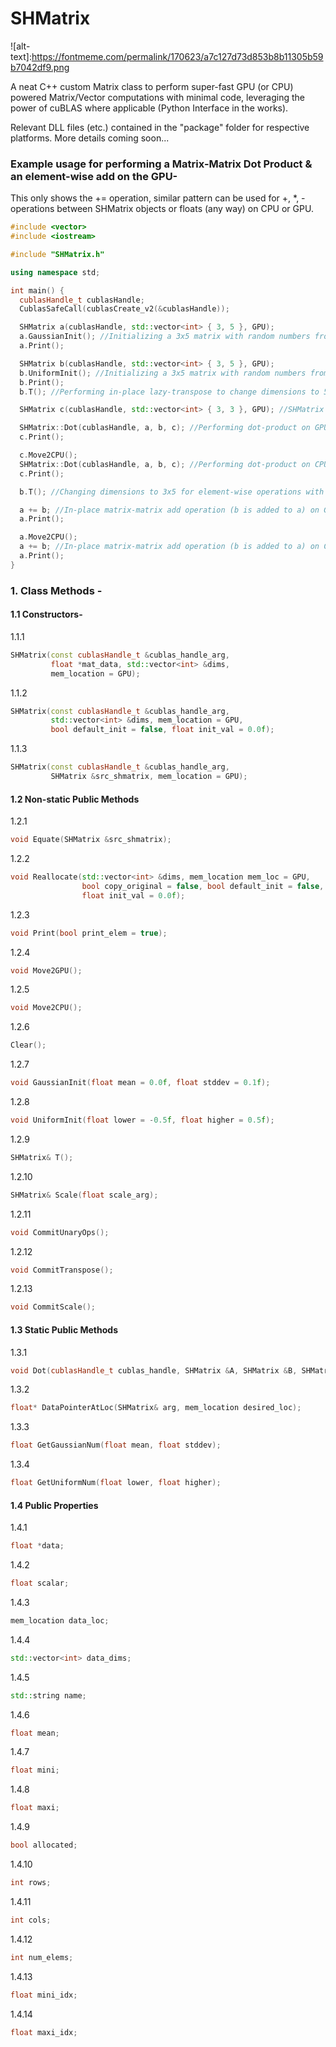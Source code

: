 # SHMatrix

![alt-text]:https://fontmeme.com/permalink/170623/a7c127d73d853b8b11305b59b7042df9.png

A neat C++ custom Matrix class to perform super-fast GPU (or CPU) powered Matrix/Vector computations with minimal code, leveraging the power of cuBLAS where applicable (Python Interface in the works).

Relevant DLL files (etc.) contained in the "package" folder for respective platforms. More details coming soon...

### Example usage for performing a Matrix-Matrix Dot Product & an element-wise add on the GPU- 
This only shows the += operation, similar pattern can be used for +, *, - operations between SHMatrix objects or floats (any way) on CPU or GPU.

```c++
#include <vector>
#include <iostream>

#include "SHMatrix.h"

using namespace std;

int main() {
  cublasHandle_t cublasHandle;
  CublasSafeCall(cublasCreate_v2(&cublasHandle));

  SHMatrix a(cublasHandle, std::vector<int> { 3, 5 }, GPU);
  a.GaussianInit(); //Initializing a 3x5 matrix with random numbers from gaussian distribution.
  a.Print();

  SHMatrix b(cublasHandle, std::vector<int> { 3, 5 }, GPU);
  b.UniformInit(); //Initializing a 3x5 matrix with random numbers from uniform distribution.
  b.Print();
  b.T(); //Performing in-place lazy-transpose to change dimensions to 5x3.

  SHMatrix c(cublasHandle, std::vector<int> { 3, 3 }, GPU); //SHMatrix to store dot-product results.

  SHMatrix::Dot(cublasHandle, a, b, c); //Performing dot-product on GPU.
  c.Print();

  c.Move2CPU();
  SHMatrix::Dot(cublasHandle, a, b, c); //Performing dot-product on CPU.
  c.Print();

  b.T(); //Changing dimensions to 3x5 for element-wise operations with a.

  a += b; //In-place matrix-matrix add operation (b is added to a) on GPU.
  a.Print();

  a.Move2CPU();
  a += b; //In-place matrix-matrix add operation (b is added to a) on CPU.
  a.Print();
}
```

### 1. Class Methods -
#### 1.1 __Constructors-__
  1.1.1
  ```c++
  SHMatrix(const cublasHandle_t &cublas_handle_arg,
           float *mat_data, std::vector<int> &dims,
           mem_location = GPU);
  ```
  1.1.2
  ```c++
  SHMatrix(const cublasHandle_t &cublas_handle_arg,
           std::vector<int> &dims, mem_location = GPU,
           bool default_init = false, float init_val = 0.0f);
  ```
  1.1.3
  ```c++
  SHMatrix(const cublasHandle_t &cublas_handle_arg,
           SHMatrix &src_shmatrix, mem_location = GPU);
  ```
  
#### 1.2 __Non-static Public Methods__
  1.2.1
  ```c++
  void Equate(SHMatrix &src_shmatrix);
  ```
  1.2.2
  ```c++
  void Reallocate(std::vector<int> &dims, mem_location mem_loc = GPU,
                  bool copy_original = false, bool default_init = false,
                  float init_val = 0.0f);
  ```
  1.2.3
  ```c++
  void Print(bool print_elem = true);
  ```
  1.2.4
  ```c++
  void Move2GPU();
  ```
  1.2.5
  ```c++
  void Move2CPU();
  ```
  1.2.6
  ```c++
  Clear();
  ```
  1.2.7
  ```c++
  void GaussianInit(float mean = 0.0f, float stddev = 0.1f);
  ```
  1.2.8
  ```c++
  void UniformInit(float lower = -0.5f, float higher = 0.5f);
  ```
  1.2.9
  ```c++
  SHMatrix& T();
  ```
  1.2.10
  ```c++
  SHMatrix& Scale(float scale_arg);
  ```
  1.2.11
  ```c++
  void CommitUnaryOps();
  ```
  1.2.12
  ```c++
  void CommitTranspose();
  ```
  1.2.13
  ```c++
  void CommitScale();
  ```

#### 1.3 __Static Public Methods__
  1.3.1
  ```c++
  void Dot(cublasHandle_t cublas_handle, SHMatrix &A, SHMatrix &B, SHMatrix &C);
  ```
  1.3.2
  ```c++
  float* DataPointerAtLoc(SHMatrix& arg, mem_location desired_loc);
  ```
  1.3.3
  ```c++
  float GetGaussianNum(float mean, float stddev);
  ```
  1.3.4
  ```c++
  float GetUniformNum(float lower, float higher);
  ```
  
#### 1.4 __Public Properties__
  1.4.1
  ```c++
  float *data;
  ```
  1.4.2
  ```c++
  float scalar;
  ```
  1.4.3
  ```c++
  mem_location data_loc;
  ```
  1.4.4
  ```c++
  std::vector<int> data_dims;
  ```
  1.4.5
  ```c++
  std::string name;
  ```
  1.4.6
  ```c++
  float mean;
  ```
  1.4.7
  ```c++
  float mini;
  ```
  1.4.8
  ```c++
  float maxi;
  ```
  1.4.9
  ```c++
  bool allocated;
  ```
  1.4.10
  ```c++
  int rows;
  ```
  1.4.11
  ```c++
  int cols;
  ```
  1.4.12
  ```c++
  int num_elems;
  ```
  1.4.13
  ```c++
  float mini_idx;
  ```
  1.4.14
  ```c++
  float maxi_idx;
  ```
